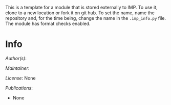 This is a template for a module that is stored externally to IMP. To use it,
clone to a new location or fork it on git hub. To set the name, name the repository
and, for the time being, change the name in the `.imp_info.py` file. The module
has format checks enabled.

# Info

_Author(s)_:

_Maintainer_:

_License_: None

_Publications_:
- None
